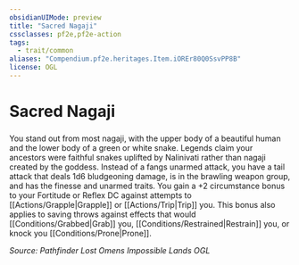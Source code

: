 ```yaml
---
obsidianUIMode: preview
title: "Sacred Nagaji"
cssclasses: pf2e,pf2e-action
tags:
  - trait/common
aliases: "Compendium.pf2e.heritages.Item.iOREr80Q0SsvPP8B"
license: OGL
---
```

# Sacred Nagaji

### 






You stand out from most nagaji, with the upper body of a beautiful human and the lower body of a green or white snake. Legends claim your ancestors were faithful snakes uplifted by Nalinivati rather than nagaji created by the goddess. Instead of a fangs unarmed attack, you have a tail attack that deals 1d6 bludgeoning damage, is in the brawling weapon group, and has the finesse and unarmed traits. You gain a +2 circumstance bonus to your Fortitude or Reflex DC against attempts to [[Actions/Grapple|Grapple]] or [[Actions/Trip|Trip]] you. This bonus also applies to saving throws against effects that would [[Conditions/Grabbed|Grab]] you, [[Conditions/Restrained|Restrain]] you, or knock you [[Conditions/Prone|Prone]].

*Source: Pathfinder Lost Omens Impossible Lands*
*OGL*